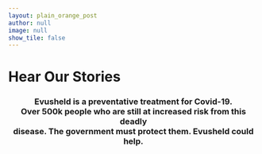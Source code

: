 ```yaml
---
layout: plain_orange_post
author: null
image: null
show_tile: false
---
```


<h1>Hear Our Stories</h1>

<h3><center>Evusheld is a preventative treatment for Covid-19. <br> Over 500k people who are still at increased risk from this deadly <br> disease. The government must protect them. Evusheld could help.</center></h3>


